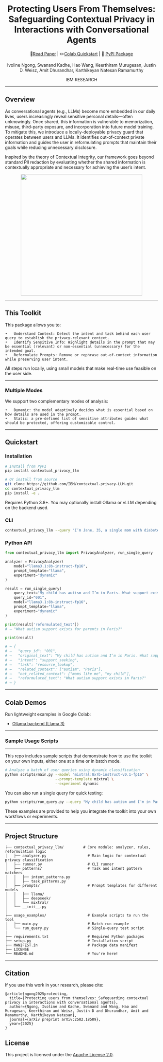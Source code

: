 <div align="center">  
  <h1>Protecting Users From Themselves: Safeguarding Contextual Privacy in Interactions with Conversational Agents</h1>

📘[Read Paper](https://arxiv.org/pdf/2502.18509)   |   ✏️[Colab Quickstart](https://colab.research.google.com/drive/1wiRkvZcPk4w9XuPcr6jxQ5rGqR6zJitb?usp=sharing)   |   💼 [PyPI Package](https://pypi.org/project/contextual-privacy-llm/)

Ivoline Ngong, Swanand Kadhe, Hao Wang, Keerthiram Murugesan, Justin D. Weisz, Amit Dhurandhar, Karthikeyan Natesan Ramamurthy

IBM RESEARCH

</div>

---

## Overview

As conversational agents (e.g., LLMs) become more embedded in our daily lives, users increasingly reveal sensitive personal details—often unknowingly. Once shared, this information is vulnerable to memorization, misuse, third-party exposure, and incorporation into future model training. To mitigate this, we introduce a locally-deployable privacy guard that operates between users and LLMs. It identifies out-of-context private information and guides the user in reformulating prompts that maintain their goals while reducing unnecessary disclosure.

Inspired by the theory of Contextual Integrity, our framework goes beyond standard PII redaction by evaluating whether the shared information is contextually appropriate and necessary for achieving the user’s intent.

<p align="center">
  <img src="img/framework_overview.png" width="400"/>
</p>

---

## This Toolkit

This package allows you to:

    •   Understand Context: Detect the intent and task behind each user query to establish the privacy-relevant context.
    •   Identify Sensitive Info: Highlight details in the prompt that may be essential (relevant) or non-essential (unnecessary) for the intended goal.
    •   Reformulate Prompts: Remove or rephrase out-of-context information while preserving user intent.

All steps run locally, using small models that make real-time use feasible on the user side.

---

### Multiple Modes

We support two complementary modes of analysis:

    •   Dynamic: the model adaptively decides what is essential based on how details are used in the prompt.
    •   Static: a pre-defined list of sensitive attributes guides what should be protected, offering customizable control.

---

## Quickstart

### Installation


```bash
# Install from PyPI
pip install contextual_privacy_llm

# Or install from source
git clone https://github.com/IBM/contextual-privacy-LLM.git
cd contextual_privacy_llm
pip install -e .
```
Requires Python 3.8+. You may optionally install Ollama or vLLM depending on the backend used.


### CLI

```bash
contextual_privacy_llm --query "I’m Jane, 35, a single mom with diabetes. Can I get treatment in France?"
```

### Python API

```python
from contextual_privacy_llm import PrivacyAnalyzer, run_single_query

analyzer = PrivacyAnalyzer(
    model="llama3.1:8b-instruct-fp16",
    prompt_template="llama",
    experiment="dynamic"
)

result = run_single_query(
    query_text="My child has autism and I’m in Paris. What support exists for moms like me?",
    query_id="001",
    model="llama3.1:8b-instruct-fp16",
    prompt_template="llama",
    experiment="dynamic"
)

print(result['reformulated_text'])
# → "What autism support exists for parents in Paris?"

print(result)

# → {
# →   "query_id": "001",
# →   "original_text": "My child has autism and I’m in Paris. What support exists for moms like me?",
# →   "intent": "support_seeking",
# →   "task": "resource_lookup",
# →   "related_context": ["autism", "Paris"],
# →   "not_related_context": ["moms like me", "my child"],
# →   "reformulated_text": "What autism support exists in Paris?"
# → }
```

---
## Colab Demos
Run lightweight examples in Google Colab:

* [Ollama backend (Llama 3)](https://colab.research.google.com/drive/1wiRkvZcPk4w9XuPcr6jxQ5rGqR6zJitb?usp=sharing)
<!-- * [vLLM backend (DeepSeek)](https://colab.research.google.com/vllm) -->

---

### Sample Usage Scripts
---
This repo includes sample scripts that demonstrate how to use the toolkit on your own inputs, either one at a time or in batch mode.

```bash
# Analyze a batch of user queries using dynamic classification
python scripts/main.py --model "mixtral:8x7b-instruct-v0.1-fp16" \
                       --prompt-template mixtral \
                       --experiment dynamic
```
You can also run a single query for quick testing:

```bash
python scripts/run_query.py --query "My child has autism and I’m in Paris. What support exists for moms like me?"
```
These examples are provided to help you integrate the toolkit into your own workflows or experiments.

---
## Project Structure

```
├── contextual_privacy_llm/         # Core module: analyzer, rules, reformulation logic
│   ├── analyzer.py                   # Main logic for contextual privacy classification
│   ├── runner.py                     # CLI runner
│   ├── patterns/                     # Task and intent pattern matchers
│   │   ├── intent_patterns.py
│   │   ├── task_patterns.py
│   ├── prompts/                      # Prompt templates for different models
│   │   ├── llama/
│   │   ├── deepseek/
│   │   └── mixtral/
│   └── __init__.py
│
├── usage_examples/                   # Example scripts to run the tool
│   ├── main.py                       # Batch run example
│   └── run_query.py                  # Single-query test script
|
├── requirements.txt                  # Required Python packages
├── setup.py                          # Installation script
├── MANIFEST.in                       # Package data manifest
├── LICENSE
└── README.md                         # You're here!
```

---

## Citation

If you use this work in your research, please cite:

```
@article{ngong2025protecting,
  title={Protecting users from themselves: Safeguarding contextual privacy in interactions with conversational agents},
  author={Ngong, Ivoline and Kadhe, Swanand and Wang, Hao and Murugesan, Keerthiram and Weisz, Justin D and Dhurandhar, Amit and Ramamurthy, Karthikeyan Natesan},
  journal={arXiv preprint arXiv:2502.18509},
  year={2025}
}
```

## License

This project is licensed under the [Apache License 2.0](https://www.apache.org/licenses/LICENSE-2.0).
